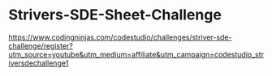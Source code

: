 # Strivers-SDE-Sheet-Challenge
https://www.codingninjas.com/codestudio/challenges/striver-sde-challenge/register?utm_source=youtube&utm_medium=affiliate&utm_campaign=codestudio_striversdechallenge1
